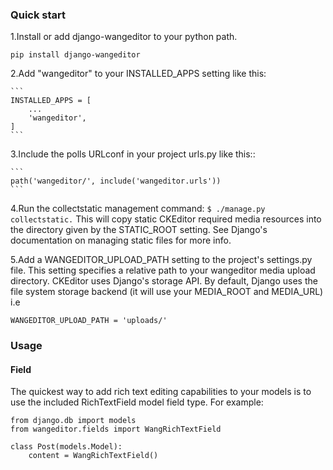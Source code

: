 
### Quick start
1.Install or add django-wangeditor to your python path.
```
pip install django-wangeditor
```
2.Add "wangeditor" to your INSTALLED_APPS setting like this:
    
    ```
    INSTALLED_APPS = [
        ... 
        'wangeditor',
    ]
    ```
3.Include the polls URLconf in your project urls.py like this::

    ```
    path('wangeditor/', include('wangeditor.urls'))
    ```

4.Run the collectstatic management command: `$ ./manage.py collectstatic.` This will copy static CKEditor required media resources into the directory given by the STATIC_ROOT setting. See Django's documentation on managing static files for more info.

5.Add a WANGEDITOR_UPLOAD_PATH setting to the project's settings.py file. This setting specifies a relative path to your wangeditor media upload directory. CKEditor uses Django's storage API. By default, Django uses the file system storage backend (it will use your MEDIA_ROOT and MEDIA_URL) i.e
```
WANGEDITOR_UPLOAD_PATH = 'uploads/'
```
### Usage
#### Field
The quickest way to add rich text editing capabilities to your models is to use the included RichTextField model field type.
For example:
```
from django.db import models
from wangeditor.fields import WangRichTextField

class Post(models.Model):
    content = WangRichTextField()
```
